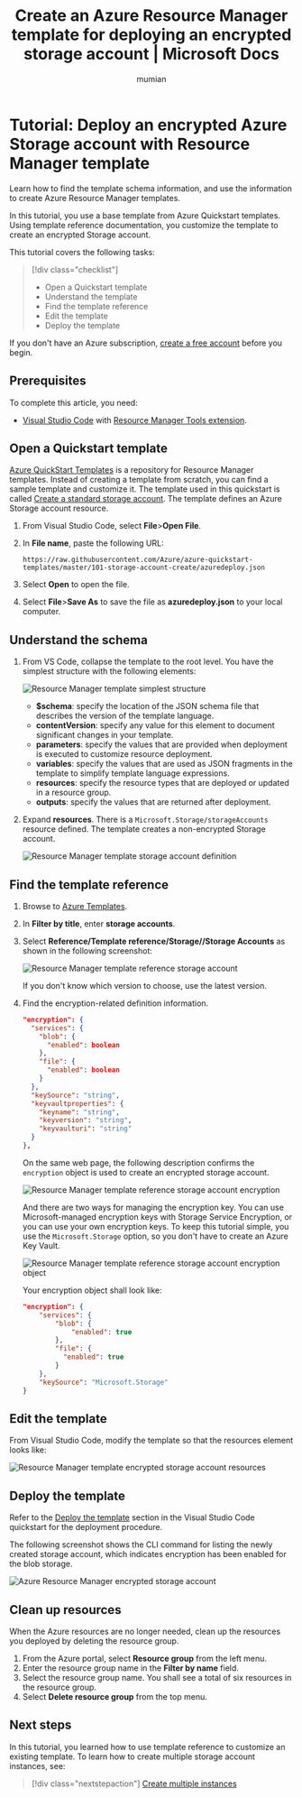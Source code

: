 ﻿---
title: Create an Azure Resource Manager template for deploying an encrypted storage account | Microsoft Docs
description: Use Visual Studio Code to create a template for deploying an encrypted storage account.
services: azure-resource-manager
documentationcenter: ''
author: mumian
manager: dougeby
editor: tysonn

ms.service: azure-resource-manager
ms.workload: multiple
ms.tgt_pltfrm: na
ms.devlang: na
ms.date: 12/06/2018
ms.topic: tutorial
ms.author: jgao

---

# Tutorial: Deploy an encrypted Azure Storage account with Resource Manager template

Learn how to find the template schema information, and use the information to create Azure Resource Manager templates.

In this tutorial, you use a base template from Azure Quickstart templates. Using template reference documentation, you customize the template to create an encrypted Storage account.

This tutorial covers the following tasks:

> [!div class="checklist"]
> * Open a Quickstart template
> * Understand the template
> * Find the template reference
> * Edit the template
> * Deploy the template

If you don't have an Azure subscription, [create a free account](https://azure.microsoft.com/free/) before you begin.

## Prerequisites

To complete this article, you need:

* [Visual Studio Code](https://code.visualstudio.com/) with [Resource Manager Tools extension](./resource-manager-quickstart-create-templates-use-visual-studio-code.md#prerequisites).

## Open a Quickstart template

[Azure QuickStart Templates](https://azure.microsoft.com/resources/templates/) is a repository for Resource Manager templates. Instead of creating a template from scratch, you can find a sample template and customize it. The template used in this quickstart is called [Create a standard storage account](https://azure.microsoft.com/resources/templates/101-storage-account-create/). The template defines an Azure Storage account resource.

1. From Visual Studio Code, select **File**>**Open File**.
2. In **File name**, paste the following URL:

    ```url
    https://raw.githubusercontent.com/Azure/azure-quickstart-templates/master/101-storage-account-create/azuredeploy.json
    ```
3. Select **Open** to open the file.
4. Select **File**>**Save As** to save the file as **azuredeploy.json** to your local computer.

## Understand the schema

1. From VS Code, collapse the template to the root level. You have the simplest structure with the following elements:

    ![Resource Manager template simplest structure](./media/resource-manager-tutorial-create-encrypted-storage-accounts/resource-manager-template-simplest-structure.png)

    * **$schema**: specify the location of the JSON schema file that describes the version of the template language.
    * **contentVersion**: specify any value for this element to document significant changes in your template.
    * **parameters**: specify the values that are provided when deployment is executed to customize resource deployment.
    * **variables**: specify the values that are used as JSON fragments in the template to simplify template language expressions.
    * **resources**: specify the resource types that are deployed or updated in a resource group.
    * **outputs**: specify the values that are returned after deployment.

2. Expand **resources**. There is a `Microsoft.Storage/storageAccounts` resource defined. The template creates a non-encrypted Storage account.

    ![Resource Manager template storage account definition](./media/resource-manager-tutorial-create-encrypted-storage-accounts/resource-manager-template-encrypted-storage-resource.png)

## Find the template reference

1. Browse to [Azure Templates](https://docs.microsoft.com/azure/templates/).
2. In **Filter by title**, enter **storage accounts**.
3. Select **Reference/Template reference/Storage/<Version>/Storage Accounts** as shown in the following screenshot:

    ![Resource Manager template reference storage account](./media/resource-manager-tutorial-create-encrypted-storage-accounts/resource-manager-template-resources-reference-storage-accounts.png)

    If you don't know which version to choose, use the latest version.

4. Find the encryption-related definition information.  

    ```json
    "encryption": {
      "services": {
        "blob": {
          "enabled": boolean
        },
        "file": {
          "enabled": boolean
        }
      },
      "keySource": "string",
      "keyvaultproperties": {
        "keyname": "string",
        "keyversion": "string",
        "keyvaulturi": "string"
      }
    },
    ```

    On the same web page, the following description confirms the `encryption` object is used to create an encrypted storage account.

    ![Resource Manager template reference storage account encryption](./media/resource-manager-tutorial-create-encrypted-storage-accounts/resource-manager-template-resources-reference-storage-accounts-encryption.png)

    And there are two ways for managing the encryption key. You can use Microsoft-managed encryption keys with Storage Service Encryption, or you can use your own encryption keys. To keep this tutorial simple, you use the `Microsoft.Storage` option, so you don't have to create an Azure Key Vault.

    ![Resource Manager template reference storage account encryption object](./media/resource-manager-tutorial-create-encrypted-storage-accounts/resource-manager-template-resources-reference-storage-accounts-encryption-object.png)

    Your encryption object shall look like:

    ```json
    "encryption": {
        "services": {
            "blob": {
                "enabled": true
            },
            "file": {
              "enabled": true
            }
        },
        "keySource": "Microsoft.Storage"
    }
    ```

## Edit the template

From Visual Studio Code, modify the template so that the resources element looks like:

![Resource Manager template encrypted storage account resources](./media/resource-manager-tutorial-create-encrypted-storage-accounts/resource-manager-template-encrypted-storage-resources.png)

## Deploy the template

Refer to the [Deploy the template](./resource-manager-quickstart-create-templates-use-visual-studio-code.md#deploy-the-template) section in the Visual Studio Code quickstart for the deployment procedure.

The following screenshot shows the CLI command for listing the newly created storage account, which indicates encryption has been enabled for the blob storage.

![Azure Resource Manager encrypted storage account](./media/resource-manager-tutorial-create-encrypted-storage-accounts/resource-manager-template-encrypted-storage-account.png)

## Clean up resources

When the Azure resources are no longer needed, clean up the resources you deployed by deleting the resource group.

1. From the Azure portal, select **Resource group** from the left menu.
2. Enter the resource group name in the **Filter by name** field.
3. Select the resource group name.  You shall see a total of six resources in the resource group.
4. Select **Delete resource group** from the top menu.

## Next steps

In this tutorial, you learned how to use template reference to customize an existing template. To learn how to create multiple storage account instances, see:

> [!div class="nextstepaction"]
> [Create multiple instances](./resource-manager-tutorial-create-multiple-instances.md)
